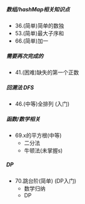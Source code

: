 ##### 数组/hashMap相关知识点
- 36.(简单)简单的数独
- 53.(简单)最大子序和
- 66.(简单)加一

##### 需要再次完成的
- 41.(困难)缺失的第一个正数


##### 回溯法 DFS
- 46.(中等)全排列  (入门) 


##### 函数/数学相关
- 69.x的平方根(中等) 
	- 二分法 
	- 牛顿法(未掌握s)

##### DP
- 70.跳台阶(简单) (DP入门)
	- 数学归纳
	- DP